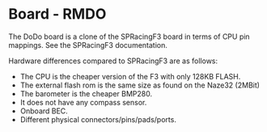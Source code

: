 # Board - RMDO

The DoDo board is a clone of the SPRacingF3 board in terms of CPU pin mappings.  See the SPRacingF3 documentation.

Hardware differences compared to SPRacingF3 are as follows:

* The CPU is the cheaper version of the F3 with only 128KB FLASH.
* The external flash rom is the same size as found on the Naze32 (2MBit)
* The barometer is the cheaper BMP280.
* It does not have any compass sensor.
* Onboard BEC.
* Different physical connectors/pins/pads/ports.
